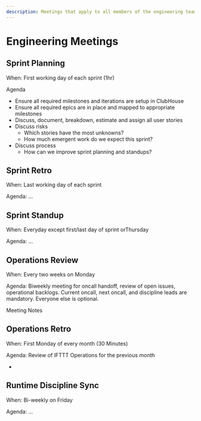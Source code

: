```yaml
---
description: Meetings that apply to all members of the engineering team
---
```


# Engineering Meetings

## Sprint Planning

When: First working day of each sprint \(1hr\)

Agenda

* Ensure all required milestones and iterations are setup in ClubHouse
* Ensure all required epics are in place and mapped to appropriate milestones
* Discuss, document, breakdown, estimate and assign all user stories
* Discuss risks
  * Which stories have the most unknowns?
  * How much emergent work do we expect this sprint?
* Discuss process
  * How can we improve sprint planning and standups?

## Sprint Retro

When: Last working day of each sprint

Agenda: ...

## Sprint Standup

When: Everyday except first/last day of sprint orThursday

Agenda: ...

## Operations Review

When: Every two weeks on Monday

Agenda: Biweekly meeting for oncall handoff, review of open issues, operational backlogs. Current oncall, next oncall, and discipline leads are mandatory. Everyone else is optional.

Meeting Notes

## Operations Retro

When: First Monday of every month \(30 Minutes\)

Agenda: Review of IFTTT Operations for the previous month

* 
## Runtime Discipline Sync

When: Bi-weekly on Friday

Agenda: ...







